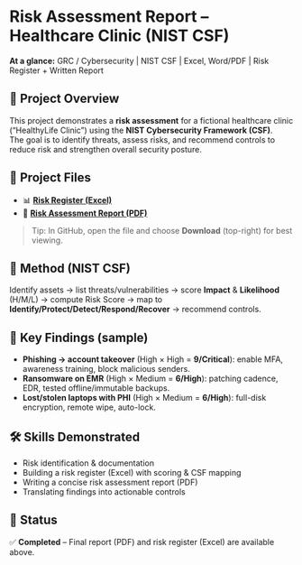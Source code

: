 # Risk Assessment Report – Healthcare Clinic (NIST CSF)

**At a glance:** GRC / Cybersecurity | NIST CSF | Excel, Word/PDF | Risk Register + Written Report

## 📌 Project Overview
This project demonstrates a **risk assessment** for a fictional healthcare clinic (“HealthyLife Clinic”) using the **NIST Cybersecurity Framework (CSF)**.  
The goal is to identify threats, assess risks, and recommend controls to reduce risk and strengthen overall security posture.

## 📂 Project Files
- 📊 **[Risk Register (Excel)](https://github.com/mhamadii/risk-assessment-healthcare/blob/main/Risk_Register_Healthcare_Clinic.xlsx)**
- 📄 **[Risk Assessment Report (PDF)](https://github.com/mhamadii/risk-assessment-healthcare/blob/main/Healthcare_Risk_Assessment_Report.pdf)**

> Tip: In GitHub, open the file and choose **Download** (top-right) for best viewing.

## 🧭 Method (NIST CSF)
Identify assets → list threats/vulnerabilities → score **Impact** & **Likelihood** (H/M/L) → compute Risk Score → map to **Identify/Protect/Detect/Respond/Recover** → recommend controls.

## 🔎 Key Findings (sample)
- **Phishing → account takeover** (High × High = **9/Critical**): enable MFA, awareness training, block malicious senders.  
- **Ransomware on EMR** (High × Medium = **6/High**): patching cadence, EDR, tested offline/immutable backups.  
- **Lost/stolen laptops with PHI** (High × Medium = **6/High**): full-disk encryption, remote wipe, auto-lock.

## 🛠️ Skills Demonstrated
- Risk identification & documentation  
- Building a risk register (Excel) with scoring & CSF mapping  
- Writing a concise risk assessment report (PDF)  
- Translating findings into actionable controls

## 🏁 Status
✅ **Completed** – Final report (PDF) and risk register (Excel) are available above.
